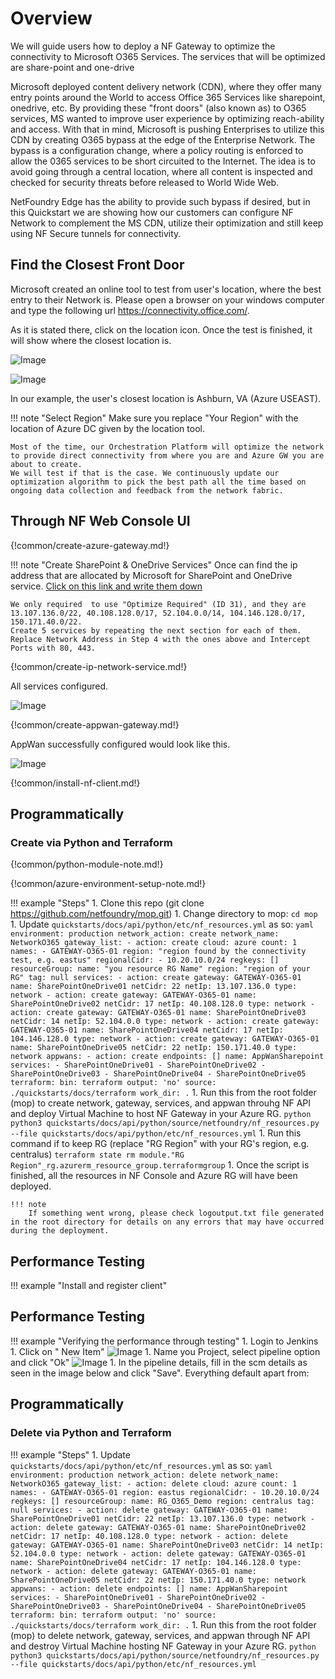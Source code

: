 # Overview
We will guide users how to deploy a NF Gateway to optimize the connectivity
to Microsoft O365 Services. The services that will be optimized are
share-point and one-drive

Microsoft deployed content delivery network (CDN), where they offer many entry points around the World to access Office
365 Services like sharepoint, onedrive, etc. By providing these "front doors" (also known as) to O365 services, MS wanted to improve user experience by optimizing reach-ability and access. With that in mind, Microsoft is pushing Enterprises to utilize this CDN by creating O365 bypass at the edge of the Enterprise Network. The bypass is a configuration change, where a policy routing is enforced to allow the 0365 services to be short circuited to the Internet. The idea is to avoid going through a central location, where all content is inspected and checked for security threats before released to World Wide Web.

NetFoundry Edge has the ability to provide such bypass if desired, but in this Quickstart we are showing how our customers can configure NF Network to complement the MS CDN, utilize their optimization and still keep using NF Secure tunnels for connectivity.

## Find the Closest Front Door
Microsoft created an online tool to test from user's location, where the best entry to their Network is. Please open a browser on your windows computer and type the following url https://connectivity.office.com/.

As it is stated there, click on the location icon. Once the test is finished, it will show where the closest location is.

![Image](../images/office-connectivity-tool-01.png)

![Image](../images/office-connectivity-tool-02.png)

In our example, the user's closest location is Ashburn, VA (Azure USEAST).

!!! note "Select Region"
    Make sure you replace "Your Region" with the location of Azure DC given
    by the location tool.

    Most of the time, our Orchestration Platform will optimize the network to provide direct connectivity from where you are and Azure GW you are about to create.
    We will test if that is the case. We continuously update our optimization algorithm to pick the best path all the time based on ongoing data collection and feedback from the network fabric.

## Through NF Web Console UI

{!common/create-azure-gateway.md!}

!!! note "Create SharePoint & OneDrive Services"
    Once can find the ip address that are allocated by Microsoft for SharePoint and OneDrive service.
    [Click on this link and write them down](https://docs.microsoft.com/en-us/office365/enterprise/urls-and-ip-address-ranges#sharepoint-online-and-onedrive-for-business)

    We only required  to use "Optimize Required" (ID 31), and they are 13.107.136.0/22, 40.108.128.0/17, 52.104.0.0/14, 104.146.128.0/17, 150.171.40.0/22.
    Create 5 services by repeating the next section for each of them. Replace Network Address in Step 4 with the ones above and Intercept Ports with 80, 443.

{!common/create-ip-network-service.md!}

All services configured.

![Image](../images/CreateServiceO365SharePointOneDrive.png)

{!common/create-appwan-gateway.md!}

AppWan successfully configured would look like this.

![Image](../images/CreateAppWanO365SharePointOneDrive.png)

{!common/install-nf-client.md!}

## Programmatically

### Create via Python and Terraform

{!common/python-module-note.md!}

{!common/azure-environment-setup-note.md!}

!!! example "Steps"
    1. Clone this repo (git clone https://github.com/netfoundry/mop.git)
    1. Change directory to mop: ```cd mop```
    1. Update ```quickstarts/docs/api/python/etc/nf_resources.yml``` as so:
    ``` yaml
    environment: production
    network_action: create
    network_name: NetworkO365
    gateway_list:
    - action: create
      cloud: azure
      count: 1
      names:
      - GATEWAY-O365-01
      region: "region found by the connectivity test, e.g. eastus"
      regionalCidr:
      - 10.20.10.0/24
      regkeys: []
      resourceGroup:
        name: "you resource RG Name"
        region: "region of your RG"
      tag: null
    services:
    - action: create
      gateway: GATEWAY-O365-01
      name: SharePointOneDrive01
      netCidr: 22
      netIp: 13.107.136.0
      type: network
    - action: create
      gateway: GATEWAY-O365-01
      name: SharePointOneDrive02
      netCidr: 17
      netIp: 40.108.128.0
      type: network
    - action: create
      gateway: GATEWAY-O365-01
      name: SharePointOneDrive03
      netCidr: 14
      netIp: 52.104.0.0
      type: network
    - action: create
      gateway: GATEWAY-O365-01
      name: SharePointOneDrive04
      netCidr: 17
      netIp: 104.146.128.0
      type: network
    - action: create
      gateway: GATEWAY-O365-01
      name: SharePointOneDrive05
      netCidr: 22
      netIp: 150.171.40.0
      type: network
    appwans:
    - action: create
      endpoints: []
      name: AppWanSharepoint
      services:
      - SharePointOneDrive01
      - SharePointOneDrive02
      - SharePointOneDrive03
      - SharePointOneDrive04
      - SharePointOneDrive05
    terraform:
      bin: terraform
      output: 'no'
      source: ./quickstarts/docs/terraform
      work_dir: .
    ```
    1. Run this from the root folder (mop) to create network, gateway, services, and appwan throuhg NF API
    and deploy Virtual Machine to host NF Gateway in your Azure RG.
    ``` python
    python3 quickstarts/docs/api/python/source/netfoundry/nf_resources.py --file quickstarts/docs/api/python/etc/nf_resources.yml
    ```
    1. Run this command if to keep RG (replace "RG Region" with your RG's region, e.g. centralus)
    ```
    terraform state rm module."RG Region"_rg.azurerm_resource_group.terraformgroup
    ```
    1. Once the script is finished, all the resources in NF Console and Azure RG will have been deployed.

    !!! note
        If something went wrong, please check logoutput.txt file generated in the root directory for details on any errors that may have occurred during the deployment.

## Performance Testing

!!! example "Install and register client"


## Performance Testing

!!! example "Verifying the performance through testing"
    1. Login to Jenkins
    1. Click on " New Item"
    ![Image](../images/jenkins-new-item.png)
    1. Name you Project, select pipeline option and click "Ok"
    ![Image](../images/jenkins-pipeline-name.png)
    1. In the pipeline details, fill in the scm details as seen in the image below and click "Save".
    Everything default apart from:


## Programmatically

### Delete via Python and Terraform

!!! example "Steps"
    1. Update ```quickstarts/docs/api/python/etc/nf_resources.yml``` as so:
    ``` yaml
    environment: production
    network_action: delete
    network_name: NetworkO365
    gateway_list:
    - action: delete
      cloud: azure
      count: 1
      names:
      - GATEWAY-O365-01
      region: eastus
      regionalCidr:
      - 10.20.10.0/24
      regkeys: []
      resourceGroup:
        name: RG_O365_Demo
        region: centralus
      tag: null
    services:
    - action: delete
      gateway: GATEWAY-O365-01
      name: SharePointOneDrive01
      netCidr: 22
      netIp: 13.107.136.0
      type: network
    - action: delete
      gateway: GATEWAY-O365-01
      name: SharePointOneDrive02
      netCidr: 17
      netIp: 40.108.128.0
      type: network
    - action: delete
      gateway: GATEWAY-O365-01
      name: SharePointOneDrive03
      netCidr: 14
      netIp: 52.104.0.0
      type: network
    - action: delete
      gateway: GATEWAY-O365-01
      name: SharePointOneDrive04
      netCidr: 17
      netIp: 104.146.128.0
      type: network
    - action: delete
      gateway: GATEWAY-O365-01
      name: SharePointOneDrive05
      netCidr: 22
      netIp: 150.171.40.0
      type: network
    appwans:
    - action: delete
      endpoints: []
      name: AppWanSharepoint
      services:
      - SharePointOneDrive01
      - SharePointOneDrive02
      - SharePointOneDrive03
      - SharePointOneDrive04
      - SharePointOneDrive05
    terraform:
      bin: terraform
      output: 'no'
      source: ./quickstarts/docs/terraform
      work_dir: .
    ```
    1. Run this from the root folder (mop) to delete network, gateway, services, and appwan through NF API
    and destroy Virtual Machine hosting NF Gateway in your Azure RG.
    ``` python
    python3 quickstarts/docs/api/python/source/netfoundry/nf_resources.py --file quickstarts/docs/api/python/etc/nf_resources.yml
    ```
